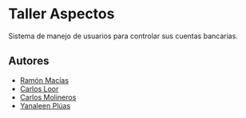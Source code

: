 
# Taller Aspectos

Sistema de manejo de usuarios para controlar sus cuentas bancarias.


## Autores

- [Ramón Macías](https://www.github.com/rimacias)
- [Carlos Loor](https://github.com/CarlosLoorB)
- [Carlos Molineros](https://github.com/Ryogasado)
- [Yanaleen Plúas](https://github.com/yanaleenpluas)


